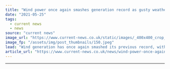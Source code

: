 ```yaml
---
title: "Wind power once again smashes generation record as gusty weather continues"
date: "2021-05-25"
tags: 
  - current news
  - news
source: "current news"
image_url: "https://www.current-news.co.uk/static/images/_400x400_crop_center-center/Offshore-wind-sun-Pexels-NC.jpeg"
image_fp: "/assets/img/post_thumbnails/150.jpeg"
lead: "​Wind generation has once again smashed its previous record, with blustery weather on Friday 21 May driving it to a new peak of 17.7GW between 3.30-4 - 30pm."
article_url: "https://www.current-news.co.uk/news/wind-power-once-again-smashes-generation-record-as-gusty-weather-continues?utm_source=rss-feeds&utm_medium=rss&utm_campaign=rss"
---
```


---
